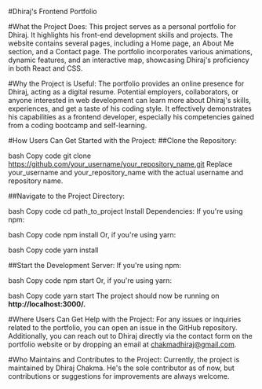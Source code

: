 #Dhiraj's Frontend Portfolio

#What the Project Does:
This project serves as a personal portfolio for Dhiraj. It highlights his front-end development skills and projects. The website contains several pages, including a Home page, an About Me section, and a Contact page. The portfolio incorporates various animations, dynamic features, and an interactive map, showcasing Dhiraj's proficiency in both React and CSS.

#Why the Project is Useful:
The portfolio provides an online presence for Dhiraj, acting as a digital resume. Potential employers, collaborators, or anyone interested in web development can learn more about Dhiraj's skills, experiences, and get a taste of his coding style. It effectively demonstrates his capabilities as a frontend developer, especially his competencies gained from a coding bootcamp and self-learning.

#How Users Can Get Started with the Project:
##Clone the Repository:

bash
Copy code
git clone https://github.com/your_username/your_repository_name.git
Replace your_username and your_repository_name with the actual username and repository name.

##Navigate to the Project Directory:

bash
Copy code
cd path_to_project
Install Dependencies:
If you're using npm:

bash
Copy code
npm install
Or, if you're using yarn:

bash
Copy code
yarn install

##Start the Development Server:
If you're using npm:

bash
Copy code
npm start
Or, if you're using yarn:

bash
Copy code
yarn start
The project should now be running on **http://localhost:3000/.**

#Where Users Can Get Help with the Project:
For any issues or inquiries related to the portfolio, you can open an issue in the GitHub repository. Additionally, you can reach out to Dhiraj directly via the contact form on the portfolio website or by dropping an email at chakmadhiraj@gmail.com.

#Who Maintains and Contributes to the Project:
Currently, the project is maintained by Dhiraj Chakma. He's the sole contributor as of now, but contributions or suggestions for improvements are always welcome.
